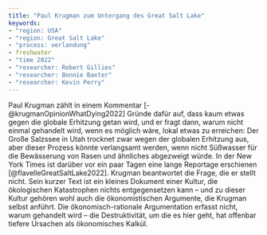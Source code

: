 ```yaml
---
title: "Paul Krugman zum Untergang des Great Salt Lake"
keywords:
- "region: USA"
- "region: Great Salt Lake"
- "process: verlandung"
- freshwater
- "time 2022"
- "researcher: Robert Gillies"
- "researcher: Bonnie Baxter"
- "researcher: Kevin Perry"
---
```


Paul Krugman zählt in einem Kommentar [-@krugmanOpinionWhatDying2022] Gründe dafür auf, dass kaum etwas gegen die globale Erhitzung getan wird, und er fragt dann, warum nicht einmal gehandelt wird, wenn es möglich wäre, lokal etwas zu erreichen: Der Große Salzssee in Utah trocknet zwar wegen der globalen Erhitzung aus, aber dieser Prozess könnte verlangsamt werden, wenn nicht Süßwasser für die Bewässerung von Rasen und ähnliches abgezweigt würde. In der New York Times ist darüber vor ein paar Tagen eine lange Reportage erschienen [@flavelleGreatSaltLake2022]. Krugman beantwortet die Frage, die er stellt nicht. Sein kurzer Text ist ein kleines Dokument einer Kultur, die ökologischen Katastrophen nichts entgegensetzen kann – und zu dieser Kultur gehören wohl auch die ökonomistischen Argumente, die Krugman selbst anführt. Die ökonomisch-rationale Argumentation erfasst nicht, warum gehandelt wird – die Destruktivität, um die es hier geht, hat offenbar tiefere Ursachen als ökonomisches Kalkül. 